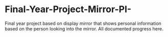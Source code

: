 # Final-Year-Project-Mirror-PI-
Final year project based on display mirror that shows personal information based on the person looking into the mirror. All documented progress here.
